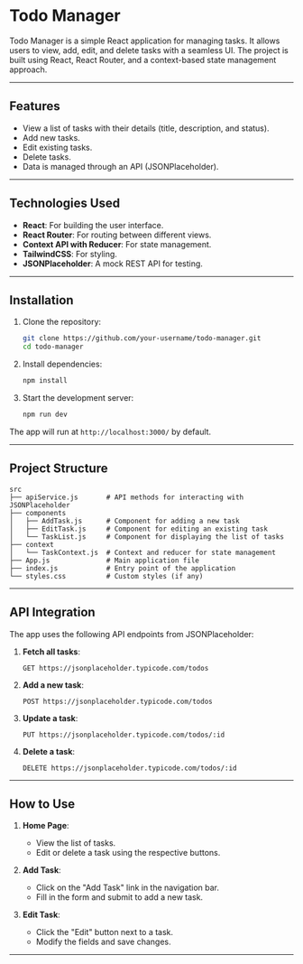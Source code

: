 # Todo Manager

Todo Manager is a simple React application for managing tasks. It allows users to view, add, edit, and delete tasks with a seamless UI. The project is built using React, React Router, and a context-based state management approach.

---

## Features

- View a list of tasks with their details (title, description, and status).
- Add new tasks.
- Edit existing tasks.
- Delete tasks.
- Data is managed through an API (JSONPlaceholder).

---

## Technologies Used

- **React**: For building the user interface.
- **React Router**: For routing between different views.
- **Context API with Reducer**: For state management.
- **TailwindCSS**: For styling.
- **JSONPlaceholder**: A mock REST API for testing.

---

## Installation

1. Clone the repository:
   ```bash
   git clone https://github.com/your-username/todo-manager.git
   cd todo-manager
   ```

2. Install dependencies:
   ```bash
   npm install
   ```

3. Start the development server:
   ```bash
   npm run dev
   ```

The app will run at `http://localhost:3000/` by default.

---

## Project Structure

```plaintext
src
├── apiService.js       # API methods for interacting with JSONPlaceholder
├── components
│   ├── AddTask.js      # Component for adding a new task
│   ├── EditTask.js     # Component for editing an existing task
│   └── TaskList.js     # Component for displaying the list of tasks
├── context
│   └── TaskContext.js  # Context and reducer for state management
├── App.js              # Main application file
├── index.js            # Entry point of the application
└── styles.css          # Custom styles (if any)
```

---

## API Integration

The app uses the following API endpoints from JSONPlaceholder:

1. **Fetch all tasks**:
   ```plaintext
   GET https://jsonplaceholder.typicode.com/todos
   ```

2. **Add a new task**:
   ```plaintext
   POST https://jsonplaceholder.typicode.com/todos
   ```

3. **Update a task**:
   ```plaintext
   PUT https://jsonplaceholder.typicode.com/todos/:id
   ```

4. **Delete a task**:
   ```plaintext
   DELETE https://jsonplaceholder.typicode.com/todos/:id
   ```

---

## How to Use

1. **Home Page**:
   - View the list of tasks.
   - Edit or delete a task using the respective buttons.

2. **Add Task**:
   - Click on the "Add Task" link in the navigation bar.
   - Fill in the form and submit to add a new task.

3. **Edit Task**:
   - Click the "Edit" button next to a task.
   - Modify the fields and save changes.

---
